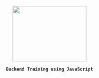  <div align="center">
  <img src="https://user-images.githubusercontent.com/74038190/212257454-16e3712e-945a-4ca2-b238-408ad0bf87e6.gif" width="200" height="150" />
   
   **`Backend Training using JavaScript`** 
</div> 
